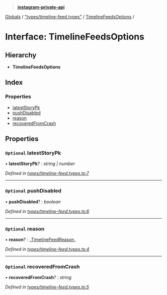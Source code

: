 > **[instagram-private-api](../README.md)**

[Globals](../README.md) / ["types/timeline-feed.types"](../modules/_types_timeline_feed_types_.md) / [TimelineFeedsOptions](_types_timeline_feed_types_.timelinefeedsoptions.md) /

# Interface: TimelineFeedsOptions

## Hierarchy

- **TimelineFeedsOptions**

## Index

### Properties

- [latestStoryPk](_types_timeline_feed_types_.timelinefeedsoptions.md#optional-lateststorypk)
- [pushDisabled](_types_timeline_feed_types_.timelinefeedsoptions.md#optional-pushdisabled)
- [reason](_types_timeline_feed_types_.timelinefeedsoptions.md#optional-reason)
- [recoveredFromCrash](_types_timeline_feed_types_.timelinefeedsoptions.md#optional-recoveredfromcrash)

## Properties

### `Optional` latestStoryPk

• **latestStoryPk**? : _string | number_

_Defined in [types/timeline-feed.types.ts:7](https://github.com/realinstadude/instagram-private-api/blob/4ae8fec/src/types/timeline-feed.types.ts#L7)_

---

### `Optional` pushDisabled

• **pushDisabled**? : _boolean_

_Defined in [types/timeline-feed.types.ts:6](https://github.com/realinstadude/instagram-private-api/blob/4ae8fec/src/types/timeline-feed.types.ts#L6)_

---

### `Optional` reason

• **reason**? : _[TimelineFeedReason](../modules/\_types_timeline_feed_types_.md#timelinefeedreason)\_

_Defined in [types/timeline-feed.types.ts:4](https://github.com/realinstadude/instagram-private-api/blob/4ae8fec/src/types/timeline-feed.types.ts#L4)_

---

### `Optional` recoveredFromCrash

• **recoveredFromCrash**? : _string_

_Defined in [types/timeline-feed.types.ts:5](https://github.com/realinstadude/instagram-private-api/blob/4ae8fec/src/types/timeline-feed.types.ts#L5)_
